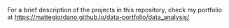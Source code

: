 For a brief description of the projects in this repository, check my portfolio at https://mattegiordano.github.io/data-portfolio/data_analysis/